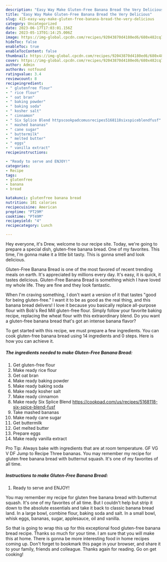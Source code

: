 ```yaml
---
description: "Easy Way Make Gluten-Free Banana Bread the Very Delicious"
title: "Easy Way Make Gluten-Free Banana Bread the Very Delicious"
slug: 415-easy-way-make-gluten-free-banana-bread-the-very-delicious
category: Uncategorized
date: 2023-06-17T17:03:01.156Z
date: 2023-05-13T01:14:25.006Z
image: https://img-global.cpcdn.com/recipes/92043870d4180ed6/680x482cq70/gluten-free-banana-bread-recipe-main-photo.jpg
hideToc: false
enableToc: true
enableTocContent: false
thumbnail: https://img-global.cpcdn.com/recipes/92043870d4180ed6/680x482cq70/gluten-free-banana-bread-recipe-main-photo.jpg
cover: https://img-global.cpcdn.com/recipes/92043870d4180ed6/680x482cq70/gluten-free-banana-bread-recipe-main-photo.jpg
author: Admin
authorAv: notfound
ratingvalue: 3.4
reviewcount: 8
recipeingredient:
- " glutenfree flour"
- " rice flour"
- " oat bran"
- " baking powder"
- " baking soda"
- " kosher salt"
- " cinnamon"
- " Six Splice Blend httpscookpadcomusrecipes5168118sixspiceblendfusf"
- " mashed bananas"
- " cane sugar"
- " buttermilk"
- " melted butter"
- " eggs"
- " vanilla extract"
recipeinstructions:

- "Ready to serve and ENJOY!"
categories:
- Recipe
tags:
- glutenfree
- banana
- bread

katakunci: glutenfree banana bread 
nutrition: 181 calories
recipecuisine: American
preptime: "PT29M"
cooktime: "PT49M"
recipeyield: "4"
recipecategory: Lunch

---
```



Hey everyone, it's Drew, welcome to our recipe site. Today, we're going to prepare a special dish, gluten-free banana bread. One of my favorites. This time, I'm gonna make it a little bit tasty. This is gonna smell and look delicious.

Gluten-Free Banana Bread is one of the most favored of recent trending meals on earth. It's appreciated by millions every day. It's easy, it is quick, it tastes delicious. Gluten-Free Banana Bread is something which I have loved my whole life. They are fine and they look fantastic.

When I&#39;m craving something, I don&#39;t want a version of it that tastes &#34;good for being gluten-free.&#34; I want it to be as good as the real thing, and this banana bread delivers! I love it because you basically replace all-purpose flour with Bob&#39;s Red Mill gluten-free flour. Simply follow your favorite baking recipe, replacing the wheat flour with this extraordinary blend. Do you want a gluten-free banana bread that&#39;s got an intense banana flavor?


To get started with this recipe, we must prepare a few ingredients. You can cook gluten-free banana bread using 14 ingredients and 0 steps. Here is how you can achieve it.

<!--inarticleads1-->

##### The ingredients needed to make Gluten-Free Banana Bread:

1. Get  gluten-free flour
1. Make ready  rice flour
1. Get  oat bran
1. Make ready  baking powder
1. Make ready  baking soda
1. Make ready  kosher salt
1. Make ready  cinnamon
1. Make ready  Six Splice Blend https://cookpad.com/us/recipes/5168118-six-spice-blend-fusf
1. Take  mashed bananas
1. Make ready  cane sugar
1. Get  buttermilk
1. Get  melted butter
1. Prepare  eggs
1. Make ready  vanilla extract


Pro Tip: Always bake with ingredients that are at room temperature. GF VG V DF Jump to Recipe Three bananas. You may remember my recipe for gluten free banana bread with butternut squash. It&#39;s one of my favorites of all time. 

<!--inarticleads2-->

##### Instructions to make Gluten-Free Banana Bread:


1. Ready to serve and ENJOY!

You may remember my recipe for gluten free banana bread with butternut squash. It&#39;s one of my favorites of all time. But I couldn&#39;t help but strip it down to the absolute essentials and take it back to classic banana bread land. In a large bowl, combine flour, baking soda and salt. In a small bowl, whisk eggs, bananas, sugar, applesauce, oil and vanilla. 

So that is going to wrap this up for this exceptional food gluten-free banana bread recipe. Thanks so much for your time. I am sure that you will make this at home. There is gonna be more interesting food in home recipes coming up. Don't forget to bookmark this page in your browser, and share it to your family, friends and colleague. Thanks again for reading. Go on get cooking!
